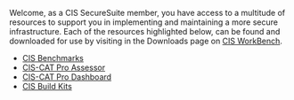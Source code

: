 
Welcome, as a CIS SecureSuite member, you have access to a multitude of resources to support you in implementing and maintaining a more secure infrastructure. Each of the resources highlighted below, can be found and downloaded for use by visiting in the Downloads page on [CIS WorkBench](https://workbench.cisecurity.org/files).

- [CIS Benchmarks](benchmarks/BenchmarksGuide.md)
- [CIS-CAT Pro Assessor](CIS-CAT/CIS-CATAssessorGuide.md)
- [CIS-CAT Pro Dashboard](CIS-CAT/CIS-CATDashboardGuide.md)
- [CIS Build Kits](remediation/RemediationGuide.md)

